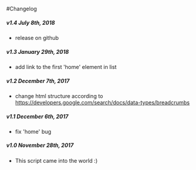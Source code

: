 #Changelog

##### v1.4 July 8th, 2018
* release on github

##### v1.3 January 29th, 2018
* add link to the first 'home' element in list

##### v1.2 December 7th, 2017
* change html structure according to https://developers.google.com/search/docs/data-types/breadcrumbs

##### v1.1 December 6th, 2017
* fix 'home' bug

##### v1.0 November 28th, 2017
* This script came into the world :)
